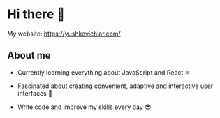 # Hi there 👋

<!--
**yushkevichlar/yushkevichlar** is a ✨ _special_ ✨ repository because its `README.md` (this file) appears on your GitHub profile.

Here are some ideas to get you started:

- 🔭 I’m currently working on ...
- 🌱 I’m currently learning ...
- 👯 I’m looking to collaborate on ...
- 🤔 I’m looking for help with ...
- 💬 Ask me about ...
- 📫 How to reach me: ...
- 😄 Pronouns: ...
- ⚡ Fun fact: ...
-->
My website: https://yushkevichlar.com/

## About me
- Currently learning everything about JavaScript and React ⚛️

- Fascinated about creating convenient, adaptive and interactive user interfaces 📱

- Write code and improve my skills every day 😎

